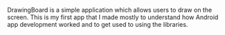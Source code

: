 DrawingBoard is a simple application which allows users to draw on the screen. This is my first app that I made mostly to understand how Android app development worked and to get used to using the libraries.
